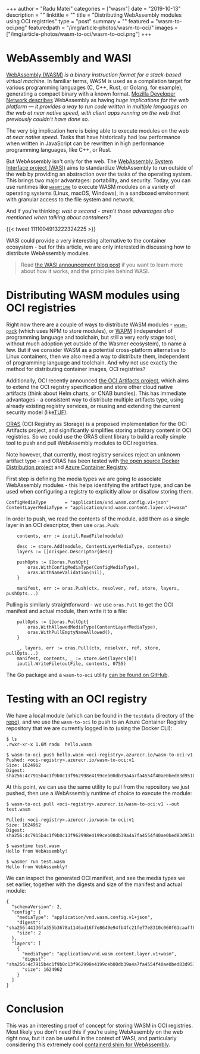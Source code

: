 +++
author = "Radu Matei"
categories = ["wasm"]
date = "2019-10-13"
description = ""
linktitle = ""
title = "Distributing WebAssembly modules using OCI registries"
type = "post"
summary = ""
featured = "wasm-to-oci.png"
featuredpath = "/img/article-photos/wasm-to-oci/"
images = ["/img/article-photos/wasm-to-oci/wasm-to-oci.png"]
+++

# WebAssembly and WASI

[WebAssembly (WASM)][wasm] _is a binary instruction format for a stack-based virtual machine._ In familiar terms, WASM is used as a compilation target for various programming languages (C, C++, Rust, or Golang, for example), generating a compact binary with a known format. [Mozilla Developer Network describes][mdn-concepts] WebAssembly as having _huge implications for the web platform — it provides a way to run code written in multiple languages on the web at near native speed, with client apps running on the web that previously couldn’t have done so._

The very big implication here is being able to execute modules on the web _at near native speed_. Tasks that have historically had low performance when written in JavaScript can be rewritten in high performance programming languages, like C++, or Rust.

But WebAssembly isn't only for the web. The [WebAssembly System Interface project (WASI)][wasi-announcement] aims to standardize WebAssembly to run outside of the web by providing an abstraction over the tasks of the operating system. This brings two major advantages: portability, and security. Today, you can use runtimes like [`wasmtime`][wasmtime] to execute WASM modules on a variety of operating systems (Linux, macOS, Windows), in a sandboxed environment with granular access to the file system and network.

And if you're thinking: _wait a second - aren't those advantages also mentioned when talking about containers?_

{{< tweet 1111004913222324225 >}}

WASI could provide a very interesting alternative to the container ecosystem - but for this article, we are only interested in discussing how to distribute WebAssembly modules.

> Read [the WASI announcement blog post][wasi-announcement] if you want to learn more about how it works, and the principles behind WASI.

# Distributing WASM modules using OCI registries

Right now there are a couple of ways to distribute WASM modules - [`wasm-pack`][wasm-pack-publish] (which uses NPM to store modules), or [WAPM][wapm] (independent of programming language and toolchain, but still a very early stage tool, without much adoption yet outside of the Wasmer ecosystem), to name a few. But if we consider WASM as a potential cross-platform alternative to Linux containers, then we also need a way to distribute them, independent of programming language and toolchain. And why not use exactly the method for distributing container images, OCI registries?

Additionally, OCI recently announced [the OCI Artifacts project][oci-artifacts], which aims to extend the OCI registry specification and store other cloud native artifacts (think about Helm charts, or CNAB bundles). This has immediate advantages - a consistent way to distribute multiple artifacts type, using already existing registry services, or reusing and extending the current security model (like[TUF][tuf]).

[ORAS][oras] (OCI Registry as Storage) is a proposed implementation for the OCI Artifacts project, and significantly simplifies storing arbitrary content in OCI registries. So we could use the ORAS client library to build a really simple tool to push and pull WebAssembly modules to OCI registries.

Note however, that currently, most registry services reject an unknown artifact type - and ORAS has been tested with [the open source Docker Distribution project][distribution] and [Azure Container Registry][acr].

First step is defining the media types we are going to associate WebAssembly modules - this helps identifying the artifact type, and can be used when configuring a registry to explicitly allow or disallow storing them.

```
ConfigMediaType       = "application/vnd.wasm.config.v1+json"
ContentLayerMediaType = "application/vnd.wasm.content.layer.v1+wasm"
```

In order to push, we read the contents of the module, add them as a single layer in an OCI descriptor, then use `oras.Push`:

```
	contents, err := ioutil.ReadFile(module)

	desc := store.Add(module, ContentLayerMediaType, contents)
	layers := []ocispec.Descriptor{desc}

	pushOpts := []oras.PushOpt{
		oras.WithConfigMediaType(ConfigMediaType),
		oras.WithNameValidation(nil),
	}

	manifest, err := oras.Push(ctx, resolver, ref, store, layers, pushOpts...)
```

Pulling is similarly straightforward - we use `oras.Pull` to get the OCI manifest and actual module, then write it to a file:

```
	pullOpts := []oras.PullOpt{
		oras.WithAllowedMediaType(ContentLayerMediaType),
		oras.WithPullEmptyNameAllowed(),
	}

	_, layers, err := oras.Pull(ctx, resolver, ref, store, pullOpts...)
	manifest, contents, _ := store.Get(layers[0])
	ioutil.WriteFile(outFile, contents, 0755)
```

The Go package and a `wasm-to-oci` utility [can be found on GitHub][wasm-to-oci].

# Testing with an OCI registry

We have a local module (which can be found in the `testdata` directory of the [repo][wasm-to-oci]), and we use the `wasm-to-oci` to push to an Azure Container Registry repository that we are currently logged in to (using the Docker CLI):

```
$ ls
.rwxr-xr-x 1.6M radu  hello.wasm

$ wasm-to-oci push hello.wasm <oci-registry>.azurecr.io/wasm-to-oci:v1
Pushed: <oci-registry>.azurecr.io/wasm-to-oci:v1
Size: 1624962
Digest: sha256:4c7915b4c1f9b0c13f962998e4199ceb00db39a4a7fa4554f40ae0bed83d9510
```

At this point, we can use the same utility to pull from the repository we just pushed, then use a WebAssembly runtime of choice to execute the module:

```
$ wasm-to-oci pull <oci-registry>.azurecr.io/wasm-to-oci:v1 --out test.wasm

Pulled: <oci-registry>.azurecr.io/wasm-to-oci:v1
Size: 1624962
Digest: sha256:4c7915b4c1f9b0c13f962998e4199ceb00db39a4a7fa4554f40ae0bed83d9510

$ wasmtime test.wasm
Hello from WebAssembly!

$ wasmer run test.wasm
Hello from WebAssembly!
```

We can inspect the generated OCI manifest, and see the media types we set earlier, together with the digests and size of the manifest and actual module:

```
{
  "schemaVersion": 2,
  "config": {
    "mediaType": "application/vnd.wasm.config.v1+json",
    "digest": "sha256:44136fa355b3678a1146ad16f7e8649e94fb4fc21fe77e8310c060f61caaff8a",
    "size": 2
  },
  "layers": [
    {
      "mediaType": "application/vnd.wasm.content.layer.v1+wasm",
      "digest": "sha256:4c7915b4c1f9b0c13f962998e4199ceb00db39a4a7fa4554f40ae0bed83d9510",
      "size": 1624962
    }
  ]
}
```

# Conclusion

This was an interesting proof of concept for storing WASM in OCI registries. Most likely you don't need this if you're using WebAssembly on the web right now, but it can be useful in the context of WASI, and particularly considering this extremely cool [containerd shim for WebAssembly][containerd-wasm].

[wasm]: https://webassembly.org
[wasi]: https://wasi.dev
[wasi-announcement]: https://hacks.mozilla.org/2019/03/standardizing-wasi-a-webassembly-system-interface/
[wasi-talk]: https://www.youtube.com/watch?v=fh9WXPu0hw8
[mdn-wasm]: https://developer.mozilla.org/en-US/docs/WebAssembly
[mdn-concepts]: https://developer.mozilla.org/en-US/docs/WebAssembly/Concepts
[wasm-pack-publish]: https://rustwasm.github.io/wasm-pack/book/commands/pack-and-publish.html
[wapm]: https://wapm.io/
[oci-artifacts]: https://github.com/opencontainers/artifacts
[wasmtime]: https://github.com/CraneStation/wasmtime
[tuf]: https://theupdateframework.github.io/
[oras]: https://github.com/deislabs/oras
[distribution]: https://github.com/docker/distribution
[acr]: https://docs.microsoft.com/en-us/azure/container-registry
[wasm-to-oci]: https://github.com/engineerd/wasm-to-oci
[containerd-wasm]: https://github.com/dmcgowan/containerd-wasm
